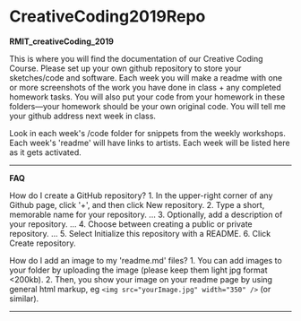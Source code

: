 # CreativeCoding2019Repo
<strong>RMIT_creativeCoding_2019</strong>

This is where you will find the documentation of our Creative Coding Course.
Please set up your own github repository to store your sketches/code and software.
Each week you will make a readme with one or more screenshots of the work you have done in class + any completed homework tasks.
You will also put your code from your homework in these folders—your homework should be your own original code.
You will tell me your github address next week in class. 

Look in each week's /code folder for snippets from the weekly workshops.
Each week's 'readme' will have links to artists.
Each week will be listed here as it gets activated.


_____________________________________
<strong>FAQ</strong>

How do I create a GitHub repository?
    1. In the upper-right corner of any Github page, click '+', and then click New repository.
    2. Type a short, memorable name for your repository. ...
    3. Optionally, add a description of your repository. ...
    4. Choose between creating a public or private repository. ...
    5. Select Initialize this repository with a README.
    6. Click Create repository.

How do I add an image to my 'readme.md' files?
    1. You can add images to your folder by uploading the image (please keep them light jpg format <200kb).
    2. Then, you show your image on your readme page by using general html markup, eg `<img src="yourImage.jpg" width="350" />` (or similar).
_____________________________________

